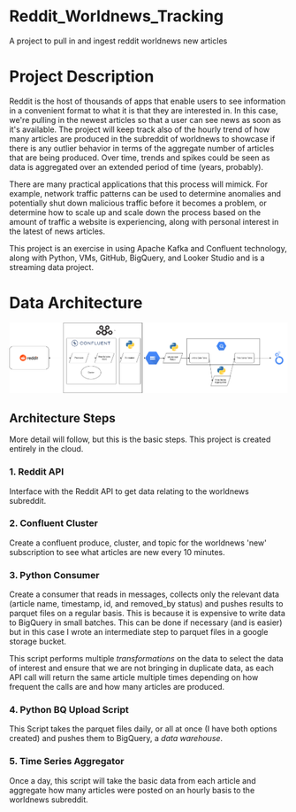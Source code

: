# Reddit_Worldnews_Tracking
A project to pull in and ingest reddit worldnews new articles

# Project Description
Reddit is the host of thousands of apps that enable users to see information in a convenient format to what it is that they are interested in. In this case, we're pulling in the newest articles so that a user can see news as soon as it's available. The project will keep track also of the hourly trend of how many articles are produced in the subreddit of worldnews to showcase if there is any outlier behavior in terms of the aggregate number of articles that are being produced. Over time, trends and spikes could be seen as data is aggregated over an extended period of time (years, probably).

There are many practical applications that this process will mimick. For example, network traffic patterns can be used to determine anomalies and potentially shut down malicious traffic before it becomes a problem, or determine how to scale up and scale down the process based on the amount of traffic a website is experiencing, along with personal interest in the latest of news articles.

This project is an exercise in using Apache Kafka and Confluent technology, along with Python, VMs, GitHub, BigQuery, and Looker Studio and is a streaming data project.

# Data Architecture

![Example Image](https://github.com/GithubNoobMan/Reddit_Worldnews_Tracking/blob/main/images/architecture_diagram.png)

## Architecture Steps

More detail will follow, but this is the basic steps. This project is created entirely in the cloud.

### 1. Reddit API

Interface with the Reddit API to get data relating to the worldnews subreddit.

### 2. Confluent Cluster

Create a confluent produce, cluster, and topic for the worldnews 'new' subscription to see what articles are new every 10 minutes.

### 3. Python Consumer

Create a consumer that reads in messages, collects only the relevant data (article name, timestamp, id, and removed_by status) and pushes results to parquet files on a regular basis. This is because it is expensive to write data to BigQuery in small batches. This can be done if necessary (and is easier) but in this case I wrote an intermediate step to parquet files in a google storage bucket.

This script performs multiple *transformations* on the data to select the data of interest and ensure that we are not bringing in duplicate data, as each API call will return the same article multiple times depending on how frequent the calls are and how many articles are produced.

### 4. Python BQ Upload Script

This Script takes the parquet files daily, or all at once (I have both options created) and pushes them to BigQuery, a *data warehouse*. 

### 5. Time Series Aggregator

Once a day, this script will take the basic data from each article and aggregate how many articles were posted on an hourly basis to the worldnews subreddit.




